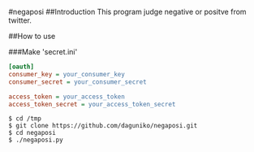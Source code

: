 #negaposi
##Introduction
This program judge negative or positve from twitter.


##How to use

###Make 'secret.ini'

```secret.ini
[oauth]
consumer_key = your_consumer_key
consumer_secret = your_consumer_secret

access_token = your_access_token
access_token_secret = your_access_token_secret
```

```
$ cd /tmp
$ git clone https://github.com/daguniko/negaposi.git
$ cd negaposi
$ ./negaposi.py
```
